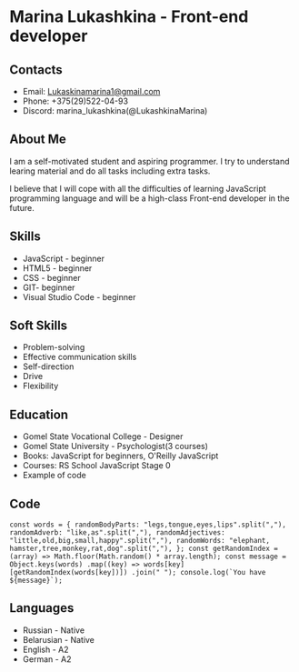 # Marina Lukashkina - Front-end developer
## Contacts
- Email: Lukaskinamarina1@gmail.com
- Phone: +375(29)522-04-93
- Discord: marina_lukashkina(@LukashkinaMarina)
## About Me
I am a self-motivated student and aspiring programmer. I try to understand learing material and do all tasks including extra tasks.

I believe that I will cope with all the difficulties of learning JavaScript programming language and will be a high-class Front-end developer in the future.

## Skills
- JavaScript - beginner
- HTML5 - beginner
- CSS - beginner
- GIT- beginner
- Visual Studio Code - beginner
## Soft Skills
- Problem-solving
- Effective communication skills
- Self-direction
- Drive
- Flexibility
## Education
- Gomel State Vocational College - Designer
- Gomel State University - Psychologist(3 courses)
- Books: JavaScript for beginners, O'Reilly JavaScript
- Courses: RS School JavaScript Stage 0
- Example of code
## Code
``const words = {
  randomBodyParts: "legs,tongue,eyes,lips".split(","),
  randomAdverb: "like,as".split(","),
  randomAdjectives: "little,old,big,small,happy".split(","),
  randomWords: "elephant, hamster,tree,monkey,rat,dog".split(","),
};
const getRandomIndex = (array) => Math.floor(Math.random() * array.length);
const message = Object.keys(words)
  .map((key) => words[key][getRandomIndex(words[key])])
  .join(" ");
console.log(`You have ${message}`);``
## Languages
- Russian - Native
- Belarusian - Native
- English - A2
- German - A2
